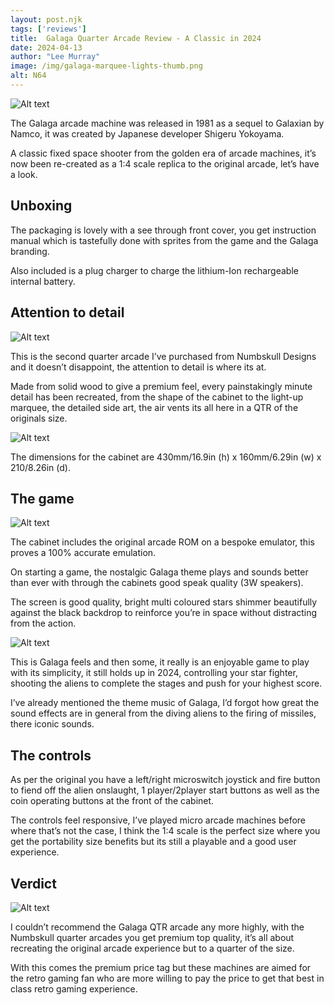 ```yaml
---
layout: post.njk 
tags: ['reviews']
title:  Galaga Quarter Arcade Review - A Classic in 2024
date: 2024-04-13
author: "Lee Murray"
image: /img/galaga-marquee-lights-thumb.png
alt: N64
---
```


![Alt text](/img/galaga-marquee-lights.png "a title")

The Galaga arcade machine was released in 1981 as a sequel to Galaxian by Namco, it was created by Japanese developer Shigeru Yokoyama.

A classic fixed space shooter from the golden era of arcade machines, it’s now been re-created as a 1:4 scale replica to the original arcade, let’s have a look.

## Unboxing

The packaging is lovely with a see through front cover, you get instruction manual which is tastefully done with sprites from the game and the Galaga branding.

Also included is a plug charger to charge the lithium-Ion rechargeable internal battery.

## Attention to detail

![Alt text](/img/galaga-side-view.png "a title")

This is the second quarter arcade I’ve purchased from Numbskull Designs and it doesn’t disappoint, the attention to detail is where its at.

Made from solid wood to give a premium feel, every painstakingly minute detail has been recreated, from the shape of the cabinet to the light-up marquee, the detailed side art, the air vents its all here in a QTR of the originals size.

![Alt text](/img/galaga-back-view.png "a title")

The dimensions for the cabinet are 430mm/16.9in (h) x 160mm/6.29in (w) x 210/8.26in (d).

## The game

![Alt text](/img/galaga-front-gameplay.png "a title")

The cabinet includes the original arcade ROM on a bespoke emulator, this proves a 100% accurate emulation.

On starting a game, the nostalgic Galaga theme plays and sounds better than ever with through the cabinets good speak quality (3W speakers). 

The screen is good quality, bright multi coloured stars shimmer beautifully against the black backdrop to reinforce you’re in space without distracting from the action. 

![Alt text](/img/galaga-front-artwork.png "a title")

This is Galaga feels and then some, it really is an enjoyable game to play with its simplicity, it still holds up in 2024, controlling your star fighter, shooting the aliens to complete the stages and push for your highest score. 

I’ve already mentioned the theme music of Galaga, I’d forgot how great the sound effects are in general from the diving aliens to the firing of missiles, there iconic sounds.

## The controls

As per the original you have a left/right microswitch joystick and fire button to fiend off the alien onslaught, 1 player/2player start buttons as well as the coin operating buttons at the front of the cabinet.

The controls feel responsive, I’ve played micro arcade machines before where that’s not the case, I think the 1:4 scale is the perfect size where you get the portability size benefits but its still a playable and a good user experience.

## Verdict

![Alt text](/img/galaga-front-view-off.png "a title")

I couldn’t recommend the Galaga QTR arcade any more highly, with the Numbskull quarter arcades you get premium top quality, it’s all about recreating the original arcade experience but to a quarter of the size.

With this comes the premium price tag but these machines are aimed for the retro gaming fan who are more willing to pay the price to get that best in class retro gaming experience.







